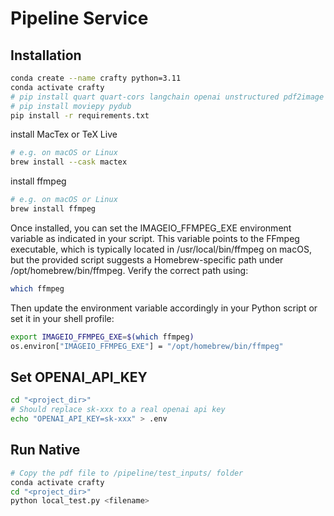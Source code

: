 # Pipeline Service

## Installation

```bash
conda create --name crafty python=3.11
conda activate crafty
# pip install quart quart-cors langchain openai unstructured pdf2image pdfminer pdfminer.six "langchain[docarray]" tiktoken celery "celery[redis]" gevent eventlet pymongo boto3 scipy chromadb pandas pymupdf langchain_openai langchain_community scikit-learn discord.py
# pip install moviepy pydub
pip install -r requirements.txt
```

install MacTex or TeX Live

```bash
# e.g. on macOS or Linux
brew install --cask mactex
```

install ffmpeg

```bash
# e.g. on macOS or Linux
brew install ffmpeg
```

Once installed, you can set the IMAGEIO_FFMPEG_EXE environment variable as indicated in your script. This variable points to the FFmpeg executable, which is typically located in /usr/local/bin/ffmpeg on macOS, but the provided script suggests a Homebrew-specific path under /opt/homebrew/bin/ffmpeg. Verify the correct path using:

```bash
which ffmpeg
```

Then update the environment variable accordingly in your Python script or set it in your shell profile:

```bash
export IMAGEIO_FFMPEG_EXE=$(which ffmpeg)
os.environ["IMAGEIO_FFMPEG_EXE"] = "/opt/homebrew/bin/ffmpeg"
```

## Set OPENAI_API_KEY

```bash
cd "<project_dir>"
# Should replace sk-xxx to a real openai api key
echo "OPENAI_API_KEY=sk-xxx" > .env
```

## Run Native

```bash
# Copy the pdf file to /pipeline/test_inputs/ folder
conda activate crafty
cd "<project_dir>"
python local_test.py <filename>
```